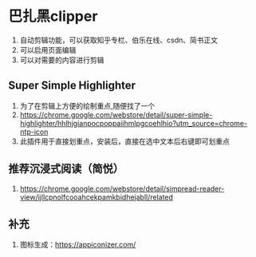 # 巴扎黑clipper
1. 自动剪辑功能，可以获取知乎专栏、伯乐在线、csdn、简书正文
2. 可以启用页面编辑
3. 可以对需要的内容进行剪辑
## Super Simple Highlighter
1. 为了在剪辑上方便的绘制重点,随便找了一个
2. https://chrome.google.com/webstore/detail/super-simple-highlighter/hhlhjgianpocpoppaiihmlpgcoehlhio?utm_source=chrome-ntp-icon
1. 此插件用于直接划重点，安装后，直接在选中文本后右键即可划重点
## 推荐沉浸式阅读（简悦）
1. https://chrome.google.com/webstore/detail/simpread-reader-view/ijllcpnolfcooahcekpamkbidhejabll/related
## 补充
1. 图标生成：https://appiconizer.com/